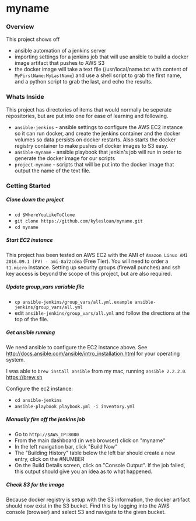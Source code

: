 # myname


### Overview
This project shows off 
* ansible automation of a jenkins server
* importing settings for a jenkins job that will use ansible to build a docker image artifact that pushes to AWS S3
* the docker image will take a text file (/usr/local/name.txt with content of `MyFirstName:MyLastName`) and use a shell script to grab the first name, and a python script to grab the last, and echo the results.

### Whats Inside
This project has directories of items that would normally be seperate repositories, but are put into one for ease of learning and following.
* `ansible-jenkins` - ansible settings to configure the AWS EC2 instance so it can run docker, and create the jenkins container and the docker volumes so data persists on docker restarts.  Also starts the docker registry container to make pushes of docker images to S3 easy.
* `ansible-myname` - ansible playbook that jenkin's job will run in order to generate the docker image for our scripts
* `project-myname` - scripts that will be put into the docker image that output the name of the text file.

### Getting Started

##### Clone down the project

* `cd $WhereYouLikeToClone`
* `git clone https://github.com/kylesloan/myname.git`
* `cd myname`

##### Start EC2 instance
This project has been tested on AWS EC2 with the AMI of `Amazon Linux AMI 2016.09.1 (PV) - ami-8a72cdea` (Free Tier). You will need to order a `t1.micro` instance.  Setting up security groups (firewall punches) and ssh key access is beyond the scope of this project, but are also required.

##### Update group_vars variable file
* `cp ansible-jenkins/group_vars/all.yml.example ansible-jenkins/group_vars/all.yml`
* edit `ansible-jenkins/group_vars/all.yml` and follow the directions at the top of the file.


##### Get ansible running
We need ansible to configure the EC2 instance above.  See http://docs.ansible.com/ansible/intro_installation.html for your operating system.

I was able to `brew install ansible` from my mac, running `ansible 2.2.2.0`.  https://brew.sh

Configure the ec2 instance:

* `cd ansible-jenkins`
* `ansible-playbook playbook.yml -i inventory.yml`

##### Manually fire off the jenkins job

* Go to `http://$AWS_IP:8080`
* From the main dashboard (in web browser) click on "myname"
* In the left navigation bar, click "Build Now"
* The "Building History" table below the left bar should create a new entry, click on the #NUMBER
* On the Build Details screen, click on "Console Output".  If the job failed, this output should give you an idea as to what happened.

##### Check S3 for the image

Because docker registry is setup with the S3 information, the docker artifact should now exist in the S3 bucket.  Find this by logging into the AWS console (browser) and select S3 and navigate to the given bucket.
